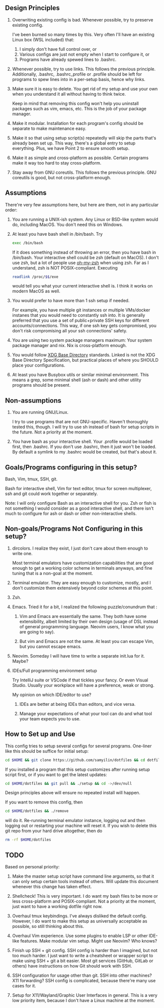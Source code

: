 ## Design Principles

1. Overwriting existing config is bad. Whenever possible, try to
   preserve existing config.

   I've been burned so many times by this. Very often I'll have an
   existing Linux box (WSL included) that:

   1. I simply don't have full control over, or
   2. Various configs are just not empty when I start to configure it,
      or
   3. Programs have already spewed lines to .bashrc.

2. Whenever possible, try to use links. This follows the previous
   principle. Additionally, .bashrc, .bashrc_profile or .profile should be left for
   programs to spew lines into in a per-setup basis, hence why links.

3. Make sure it is easy to delete. You get rid of my setup and use your
   own when you understand it all without having to think twice.

   Keep in mind that removing this config won't help you uninstall
   packages such as vim, emacs, etc. This is the job of your package
   manager. 

4. Make it modular. Installation for each program's config should be
   separate to make maintenance easy. 

5. Make it so that using setup script(s) repeatedly will skip the parts
   that's already been set up. This way, there's a global entry to setup
   everything. Plus, we have Point 2 to ensure smooth setup.

6. Make it as simple and cross-platform as possible. Certain programs
   make it way too hard to stay cross-platform.

7. Stay away from GNU coreutils. This follows the previous principle.
   GNU coreutils is good, but not cross-platform enough.

## Assumptions

There're very few assumptions here, but here are them, not in any
particular order:

1. You are running a UNIX-ish system. Any Linux or BSD-like system would
   do, including MacOS. You don't need this on Windows.

2. At least you have bash shell in /bin/bash.  Try

   ```bash
   exec /bin/bash
   ```
   
   If it does something instead of throwing an error, then you have bash
   in /bin/bash. Your interactive shell could be zsh (default on MacOS).
   I don't use zsh, but a lot of people use
   [oh-my-zsh](https://ohmyz.sh/) when using zsh. Far as I understand,
   zsh is NOT POSIX-compliant.  Executing
   
   ```bash 
   readlink /proc/$$/exe 
   ```
   
   would tell you what your current interactive shell is. I think it
   works on modern MacOS as well.

3. You would prefer to have more than 1 ssh setup if needed.

   For example, you have multiple git instances or multiple VMs/docker
   instanes that you would need to constantly ssh into. It is generally
   preferred that you use a set of public+private SSH keys for different
   accounts/connections. This way, if one ssh key gets compromised, you
   don't risk compromising all your ssh connections' safety. 

4. You are using two system package managers maximum: Your system
   package manager and nix.  Nix is cross-platform enough. 

5. You would follow [XDG Base
   Directory](https://wiki.archlinux.org/title/XDG_Base_Directory)
   standards. Linked is not the XDG Base Directory Specification, but
   practical places of where you SHOULD place your configurations. 

6. At least you have Busybox utils or similar minimal environment. This
   means a grep, some minimal shell (ash or dash) and other utility
   programs should be present. 

## Non-assumptions

1. You are running GNU/Linux.

   I try to use programs that are not GNU-specific. Haven't thoroughly
   tested this, though. I will try  to use sh instead of bash for setup
   scripts in the future. Not a priority at the moment.

2. You have bash as your interactive shell. Your .profile would be
   loaded first, then .bashrc. If you don't use .bashrc, then it just
   won't be loaded. By default a symlink to my .bashrc would be created,
   but that's about it.

## Goals/Programs configuring in this setup?

Bash, Vim, tmux, SSH, git.

Bash for interactive shell, Vim for text editor, tmux for screen
multiplexer, ssh and git could work together or separately.

Note: I will only configure Bash as an interactive shell for you. Zsh or
fish is not something I would consider as a good interactive shell, and there
isn't much to configure for ash or dash or other non-interactive shells.

## Non-goals/Programs Not Configuring in this setup?

1. dircolors. I realize they exist, I just don't care about them enough
   to write one.  

   Most terminal emulators have customization capabilities that are good
   enough to get a working color scheme in terminals anyways, and fine
   tuning that is a non-goal at the moment. 

2. Terminal emulator. They are easy enough to customize, mostly, and I
   don't customize them extensively beyond color schemes at this point.

3. Zsh.  

4. Emacs. Tried it for a bit, I realized the following puzzle/conundrum
   that :
  
   1. Vim and Emacs are essentially the same. They both have some
      extensibility, albeit limited by their own design (usage of DSL
      instead of general programming language. Neovim users, I know what
      you are going to say).

   2. But vim and Emacs are not the same. At least you can escape Vim,
      but you cannot escape emacs.


5. Neovim. Someday I will have time to write a separate init.lua for it. Maybe?

6. IDEs/Full programming environment setup

   Try IntelliJ suite or VSCode if that tickles your fancy. Or even
   Visual Studio. Usually your workplace will have a preference, weak
   or strong.

   My opinion on which IDE/editor to use? 
   
   1. IDEs are better at being IDEs than editors, and vice versa. 

   2. Manage your expectations of what your tool can do and what tool
      your team expects you to use.

## How to Set up and Use

This config tries to setup several configs for several programs.
One-liner like this should be suffice for initial setup:

```bash
cd $HOME && git clone https://github.com/samyilin/dotfiles && cd dotfiles && ./setup && cd ->/dev/null
```

If you installed a program that this setup customizes after running
setup script first, or if you want to get the latest updates:

```bash
cd $HOME/dotfiles && git pull && ./setup && cd ->/dev/null
```

Design principles above will ensure no repeated install will
happen.

If you want to remove this config, then

```bash
cd $HOME/dotfiles && ./remove

```
will do it. Re-running terminal emulator instance, logging out and then
logging out or restarting your machine will reset it. If you wish to
delete this git repo from your hard drive altogether, then do

```bash
rm -rf $HOME/dotfiles
```
## TODO

Based on personal priority:

1. Make the master setup script have command line arguments, so that it
   can only setup certain tools instead of others. Will update this
   document whenever this change has taken effect. 

2. Shellcheck! This is very important. I do want my bash files to be
   more or less cross-platform and POSIX-compliant. Not a priority at
   the moment, just want to have a working dotfile right now.

3. Overhaul tmux keybindings. I've always disliked the default config.
   However, I do want to make this setup as universally acceptable as
   possible, so still thinking about this.

4. Overhaul Vim experience. Use some plugins to enable LSP or other
   IDE-like features. Make modular vim setup. Might use Neovim? Who
   knows?

5. Finish up SSH + git config. SSH config is harder than I imagined, but
   not too much harder. I just want to write a cheatsheet or wrapper
   script to make using SSH + git a bit easier. Most git services (GitHub,
   GitLab or others) have instructions on how Git should work with SSH.

6. SSH configuration for usage other than git. SSH into other machines?
   X11 forwarding? SSH config is complicated, because there're many use
   cases for it.  

7. Setup for X11/Wayland/Graphic User Interfaces in general. This is a
   very low priority item, because I don't have a Linux machine at the
   moment.
